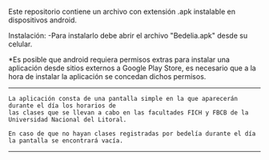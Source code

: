 Este repositorio contiene un archivo con extensión .apk instalable en dispositivos android.

Instalación:
  -Para instalarlo debe abrir el archivo "Bedelia.apk" desde su celular. 
  
  *Es posible que android requiera permisos extras para instalar una aplicación desde sitios externos
  a Google Play Store, es necesario que a la hora de instalar la aplicación se concedan dichos permisos.
  

---------------------------------------------------------------------------------------------------
    La aplicación consta de una pantalla simple en la que aparecerán durante el día los horarios de
    las clases que se llevan a cabo en las facultades FICH y FBCB de la Universidad Nacional del Litoral.
    
    En caso de que no hayan clases registradas por bedelía durante el día la pantalla se encontrará vacía.
---------------------------------------------------------------------------------------------------
